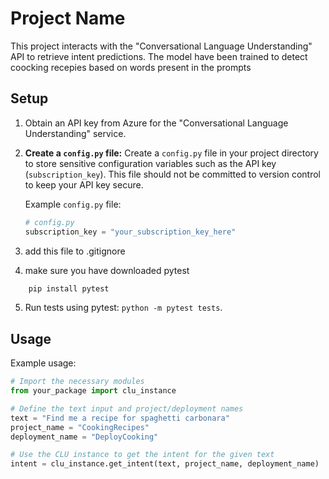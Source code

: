 # Project Name

This project interacts with the "Conversational Language Understanding" API to retrieve intent predictions.
The model have been trained to detect coocking recepies based on words present in the prompts

## Setup

1. Obtain an API key from Azure for the "Conversational Language Understanding" service.
2. **Create a `config.py` file:** 
Create a `config.py` file in your project directory to store sensitive configuration variables such as the API key (`subscription_key`). This file should not be committed to version control to keep your API key secure.

    Example `config.py` file:
    ```python
    # config.py
    subscription_key = "your_subscription_key_here"
    ```

3. add this file to .gitignore
4. make sure you have downloaded pytest
```bash
    pip install pytest
```
5. Run tests using pytest: `python -m pytest tests`.

## Usage

Example usage:

```python
# Import the necessary modules
from your_package import clu_instance

# Define the text input and project/deployment names
text = "Find me a recipe for spaghetti carbonara"
project_name = "CookingRecipes"
deployment_name = "DeployCooking"

# Use the CLU instance to get the intent for the given text
intent = clu_instance.get_intent(text, project_name, deployment_name)